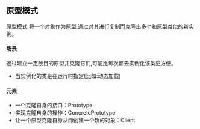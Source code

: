 ## 原型模式

原型模式:将一个对象作为原型,通过对其进行复制而克隆出多个和原型类似的新实例。

#### 场景

通过建立一定数目的原型并克隆它们,可能比每次都去实例化该类更方便。

- 当实例化的类是在运行时指定(比如:动态加载)

#### 元素

- 一个克隆自身的接口：Prototype
- 实现克隆自身的操作：ConcretePrototype
- 让一个原型克隆自身从而创建一个新的对象：Client